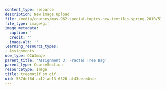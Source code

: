 ```yaml
---
content_type: resource
description: New image Upload
file: /media/courses/mas-962-special-topics-new-textiles-spring-2010/537def6dac12ae136320af43eece4cde_treemotif_sm.gif
file_type: image/gif
image_metadata:
  caption: ''
  credit: ''
  image-alt: ''
learning_resource_types:
- Assignments
ocw_type: OCWImage
parent_title: 'Assignment 3: Fractal Tree Bag'
parent_type: CourseSection
resourcetype: Image
title: treemotif_sm.gif
uid: 537def6d-ac12-ae13-6320-af43eece4cde
---
```

